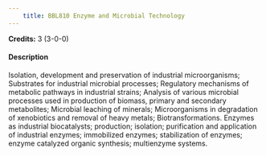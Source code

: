 ```yaml
---
    title: BBL810 Enzyme and Microbial Technology
---
```

**Credits:** 3 (3-0-0)



#### Description 
Isolation, development and preservation of industrial microorganisms; Substrates for industrial microbial processes; Regulatory mechanisms of metabolic pathways in industrial strains; Analysis of various microbial processes used in production of biomass, primary and secondary metabolites; Microbial leaching of minerals; Microorganisms in degradation of xenobiotics and removal of heavy metals; Biotransformations. Enzymes as industrial biocatalysts; production; isolation; purification and application of industrial enzymes; immobilized enzymes; stabilization of enzymes; enzyme catalyzed organic synthesis; multienzyme systems.